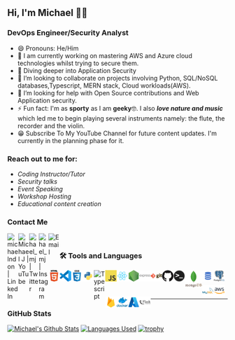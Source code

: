 ## Hi, I'm Michael 👋🏽


### DevOps Engineer/Security Analyst
- 😄 Pronouns: He/Him
- 🔭 I am currently working on mastering AWS and Azure cloud technologies whilst trying to secure them.
- 🔭 Diving deeper into Application Security
- 👯 I’m looking to collaborate on projects involving Python, SQL/NoSQL databases,Typescript, MERN stack, Cloud workloads(AWS). 
- 🤔 I’m looking for help with Open Source contributions and Web Application security.
- ⚡ Fun fact: I'm as **sporty** as I am **geeky**🤓. I also ***love nature and music*** which led me to begin playing several instruments namely: the flute, the recorder and the violin.
- 😁 Subscribe To My YouTube Channel for future content updates. I'm currently in the planning phase for it.

### Reach out to me for:
- *Coding Instructor/Tutor*
- *Security talks*
- *Event Speaking*
- *Workshop Hosting*
- *Educational content creation*

### Contact Me
<a href="https://www.linkedin.com/in/michael-a-ndon/">
 <img align="left" alt="michaelndon | LinkedIn" width="25px" src="https://cdn.jsdelivr.net/npm/simple-icons@v3/icons/linkedin.svg" />
</a>
<a href="https://www.youtube.com/channel/UCvNLtlf5cZpBH8JZX7abzKg">
 <img align="left" alt="Michael J | YouTube" width="25px" src="https://cdn.jsdelivr.net/npm/simple-icons@v3/icons/youtube.svg" />
</a>
<a href="https://twitter.com/hael_mj">
 <img align="left" alt="hael_mj | Twitter" width="22px" src="https://cdn.jsdelivr.net/npm/simple-icons@v3/icons/twitter.svg" />
</a> 
<a href="https://instagram.com/hael_mj">
 <img align="left" alt="hael_mj | Instagram" width="22px" src="https://cdn.jsdelivr.net/npm/simple-icons@v3/icons/instagram.svg" />
</a>
<a href="mailto:manj19.mjn@gmail.com">
 <img align="left" alt="Email" width="25px" src="https://cdn.jsdelivr.net/npm/simple-icons@v3/icons/gmail.svg"/>
</a>
</br>

### 🛠 Tools and Languages

<img align="left" alt="HTML5" width="26px" src="https://raw.githubusercontent.com/github/explore/80688e429a7d4ef2fca1e82350fe8e3517d3494d/topics/html/html.png" />
<img align="left" alt="Visual Studio Code" width="26px" src="https://raw.githubusercontent.com/github/explore/80688e429a7d4ef2fca1e82350fe8e3517d3494d/topics/visual-studio-code/visual-studio-code.png" />
<img align="left" alt="CSS3" width="26px" src="https://raw.githubusercontent.com/github/explore/80688e429a7d4ef2fca1e82350fe8e3517d3494d/topics/css/css.png" />
<img align="left" width="26px" src="https://raw.githubusercontent.com/github/explore/80688e429a7d4ef2fca1e82350fe8e3517d3494d/topics/python/python.png" alt="Python" />
<img align="left" alt="Typescript" width="26px" src="https://cdn.jsdelivr.net/npm/simple-icons@v3/icons/typescript.svg" />
<img align="left" alt="JavaScript" width="26px" src="https://raw.githubusercontent.com/github/explore/80688e429a7d4ef2fca1e82350fe8e3517d3494d/topics/javascript/javascript.png" />
<img align="left" alt="React" width="26px" src="https://raw.githubusercontent.com/github/explore/80688e429a7d4ef2fca1e82350fe8e3517d3494d/topics/react/react.png" />
<img align="left" alt="Node.js" width="26px" src="https://raw.githubusercontent.com/github/explore/80688e429a7d4ef2fca1e82350fe8e3517d3494d/topics/nodejs/nodejs.png" />
<img align= "left" src="https://raw.githubusercontent.com/devicons/devicon/master/icons/express/express-original-wordmark.svg" alt="express" width="26px" />
<img align="left" alt="Git" width="26px" src="https://raw.githubusercontent.com/github/explore/80688e429a7d4ef2fca1e82350fe8e3517d3494d/topics/git/git.png" />
<img align="left" alt="GitHub" width="26px" src="https://raw.githubusercontent.com/github/explore/78df643247d429f6cc873026c0622819ad797942/topics/github/github.png" />
<img align="left" alt="Terminal" width="26px" src="https://raw.githubusercontent.com/github/explore/80688e429a7d4ef2fca1e82350fe8e3517d3494d/topics/terminal/terminal.png" />
<img src="https://raw.githubusercontent.com/devicons/devicon/master/icons/mongodb/mongodb-original-wordmark.svg" alt="mongodb" width="40" align="left" />
<img align="left" alt="SQL" width="26px" src="https://raw.githubusercontent.com/github/explore/80688e429a7d4ef2fca1e82350fe8e3517d3494d/topics/sql/sql.png" />
<img align= "left" src="https://raw.githubusercontent.com/devicons/devicon/master/icons/postgresql/postgresql-original-wordmark.svg" alt="postgresql" width="26px"/>
</br>
</br>
<img align="right" width="26px"/>
<img align="left" src="https://raw.githubusercontent.com/devicons/devicon/master/icons/mysql/mysql-original-wordmark.svg" alt="mysql" width="26px"/>
<img align="left" alt="AWS" width="26px" src="https://raw.githubusercontent.com/github/explore/fbceb94436312b6dacde68d122a5b9c7d11f9524/topics/aws/aws.png" />
<img align="left" alt="Firebase" width="26px" src="https://raw.githubusercontent.com/github/explore/80688e429a7d4ef2fca1e82350fe8e3517d3494d/topics/firebase/firebase.png" />
<img align="left" alt="Docker" width="26px" src="https://raw.githubusercontent.com/github/explore/80688e429a7d4ef2fca1e82350fe8e3517d3494d/topics/docker/docker.png" />
<img align='left' alt="Azure" width="26px" src="https://raw.githubusercontent.com/github/explore/eaef8552d8b082ffafe2bfc8a5023d47da904aac/topics/azure/azure.png" />
<img align="left" alt="Flask" width="26px" src="https://raw.githubusercontent.com/github/explore/80688e429a7d4ef2fca1e82350fe8e3517d3494d/topics/flask/flask.png" />

</br>

---

### GitHub Stats
[![Michael's Github Stats](https://github-readme-stats.vercel.app/api?username=haelmj&theme=tokyonight&show_icons=true&count_private=true&include_all_commits=true)](https://github.com/anuraghazra/github-readme-stats)
[![Languages Used](https://github-readme-stats.vercel.app/api/top-langs/?username=haelmj&layout=compact&langs_count=8)](https://github.com/anuraghazra/github-readme-stats)
[![trophy](https://github-profile-trophy.vercel.app/?username=haelmj&theme=dracula&title=Followers,Issues,Commit,PullRequest,Repositories,Stars)](https://github.com/ryo-ma/github-profile-trophy)

<!--






-->
